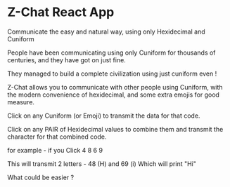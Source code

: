 # Z-Chat React App

Communicate the easy and natural way, using only Hexidecimal and Cuniform

People have been communicating using only Cuniform for thousands of centuries, and they have got on just fine.

They managed to build a complete civilization using just cuniform even !

Z-Chat allows you to communicate with other people using Cuniform, with the modern convenience of 
hexidecimal, and some extra emojis for good measure.

Click on any Cuniform (or Emoji) to transmit the data for that code.

Click on any PAIR of Hexidecimal values to combine them and transmit the character for that combined code.

for example - if you Click 4 8 6 9

This will transmit 2 letters - 48 (H) and 69 (i)
Which will print "Hi"

What could be easier ?


